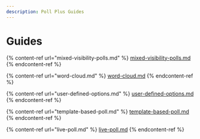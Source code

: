 ```yaml
---
description: Poll Plus Guides
---
```


# Guides

{% content-ref url="mixed-visibility-polls.md" %}
[mixed-visibility-polls.md](mixed-visibility-polls.md)
{% endcontent-ref %}

{% content-ref url="word-cloud.md" %}
[word-cloud.md](word-cloud.md)
{% endcontent-ref %}

{% content-ref url="user-defined-options.md" %}
[user-defined-options.md](user-defined-options.md)
{% endcontent-ref %}

{% content-ref url="template-based-poll.md" %}
[template-based-poll.md](template-based-poll.md)
{% endcontent-ref %}

{% content-ref url="live-poll.md" %}
[live-poll.md](live-poll.md)
{% endcontent-ref %}
